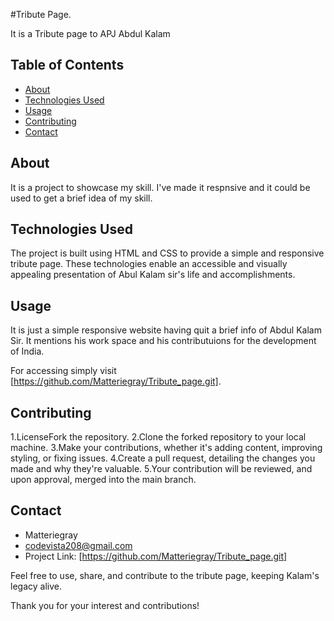 #Tribute Page.

It is a Tribute page to APJ Abdul Kalam

## Table of Contents

- [About](#about)
- [Technologies Used](#technologies-used)
- [Usage](#usage)
- [Contributing](#contributing)
- [Contact](#contact)

## About

It is a project to showcase my skill. I've made it respnsive and it could be used to get a brief idea of my skill.

## Technologies Used
The project is built using HTML and CSS to provide a simple and responsive tribute page. These technologies enable an accessible and visually appealing presentation of Abul Kalam sir's life and accomplishments.

## Usage

It is just a simple responsive website having quit a brief info of Abdul Kalam Sir. It mentions his work space and his contributuions for the development of India.

For accessing  simply visit [https://github.com/Matteriegray/Tribute_page.git].

## Contributing

1.LicenseFork the repository.
2.Clone the forked repository to your local machine.
3.Make your contributions, whether it's adding content, improving styling, or fixing issues.
4.Create a pull request, detailing the changes you made and why they're valuable.
5.Your contribution will be reviewed, and upon approval, merged into the main branch.



## Contact

- Matteriegray
- codevista208@gmail.com
- Project Link: [https://github.com/Matteriegray/Tribute_page.git]

Feel free to use, share, and contribute to the tribute page, keeping Kalam's legacy alive.

Thank you for your interest and contributions!
